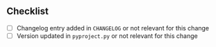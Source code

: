 ## Checklist

- [ ] Changelog entry added in `CHANGELOG` or not relevant for this change
- [ ] Version updated in `pyproject.py` or not relevant for this change
